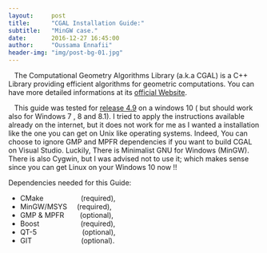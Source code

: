 ```yaml
---
layout:     post
title:      "CGAL Installation Guide:"
subtitle:   "MinGW case."
date:       2016-12-27 16:45:00
author:     "Oussama Ennafii"
header-img: "img/post-bg-01.jpg"
---
```

&nbsp;&nbsp;&nbsp;The Computational Geometry Algorithms Library (a.k.a CGAL) is a C++ Library providing efficient algorithms for geometric computations. You can have more detailed informations at its [official Website](https://www.cgal.org).

&nbsp;&nbsp;&nbsp;This guide was tested for [release 4.9](https://github.com/CGAL/cgal/releases/tag/releases%2FCGAL-4.9) on a windows 10 ( but should work also for Windows 7 , 8 and 8.1). I tried to apply the instructions available already on the internet, but it does not work for me as I wanted a installation like the one you can get on Unix like operating systems. Indeed, You can choose to ignore GMP and MPFR dependencies if you want to build CGAL on Visual Studio. Luckily, There is Minimalist GNU for Windows (MinGW). There is also Cygwin, but I was advised not to use it; which makes sense since you can get Linux on your Windows 10 now !!

Dependencies needed for this Guide:

* CMake &nbsp;&nbsp;&nbsp;&nbsp;&nbsp;&nbsp;&nbsp;&nbsp;&nbsp;&nbsp;&nbsp;&nbsp;&nbsp;&nbsp;&nbsp;&nbsp;&nbsp;&nbsp;(required),
* MinGW/MSYS&nbsp;&nbsp;&nbsp;&nbsp;&nbsp;(required),
* GMP & MPFR&nbsp;&nbsp;&nbsp;&nbsp;&nbsp;&nbsp;&nbsp;&nbsp;(optional),
* Boost&nbsp;&nbsp;&nbsp;&nbsp;&nbsp;&nbsp;&nbsp;&nbsp;&nbsp;&nbsp;&nbsp;&nbsp;&nbsp;&nbsp;&nbsp;&nbsp;&nbsp;&nbsp;&nbsp;&nbsp;&nbsp;(required),
* QT-5&nbsp;&nbsp;&nbsp;&nbsp;&nbsp;&nbsp;&nbsp;&nbsp;&nbsp;&nbsp;&nbsp;&nbsp;&nbsp;&nbsp;&nbsp;&nbsp;&nbsp;&nbsp;&nbsp;&nbsp;&nbsp;&nbsp;&nbsp;(optional),
* GIT&nbsp;&nbsp;&nbsp;&nbsp;&nbsp;&nbsp;&nbsp;&nbsp;&nbsp;&nbsp;&nbsp;&nbsp;&nbsp;&nbsp;&nbsp;&nbsp;&nbsp;&nbsp;&nbsp;&nbsp;&nbsp;&nbsp;&nbsp;&nbsp;&nbsp;(optional).

